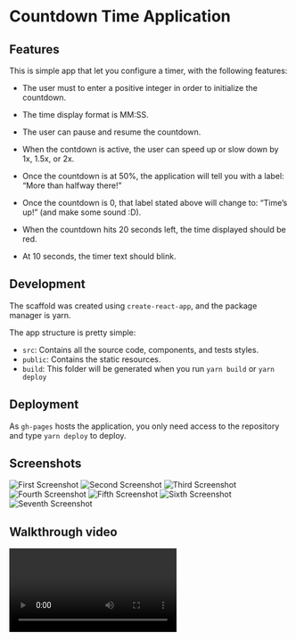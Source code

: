 # Countdown Time Application

## Features

This is simple app that let you configure a timer, with the following features:

- The user must to enter a positive integer in order to initialize the countdown.

- The time display format is MM:SS.

- The user can pause and resume the countdown.

- When the contdown is active, the user can speed up or slow down by 1x, 1.5x, or 2x.

- Once the countdown is at 50%, the application will tell you with a label: “More than halfway there!”

- Once the countdown is 0, that label stated above will change to: “Time’s up!” (and make some sound :D).

- When the countdown hits 20 seconds left, the time displayed should be red.

- At 10 seconds, the timer text should blink.

## Development

The scaffold was created using `create-react-app`, and the package manager is yarn.

The app structure is pretty simple:
- `src`: Contains all the source code, components, and tests styles.
- `public`: Contains the static resources.
- `build`: This folder will be generated when you run `yarn build` or `yarn deploy`

## Deployment

As `gh-pages` hosts the application, you only need access to the repository and type `yarn deploy` to deploy.

## Screenshots

![First Screenshot](public/screenshots/ssh_00.png)
![Second Screenshot](public/screenshots/ssh_01.png)
![Third Screenshot](public/screenshots/ssh_02.png)
![Fourth Screenshot](public/screenshots/ssh_03.png)
![Fifth Screenshot](public/screenshots/ssh_04.png)
![Sixth Screenshot](public/screenshots/ssh_05.png)
![Seventh Screenshot](public/screenshots/ssh_06.png)

## Walkthrough video

![Walkthrough video](public/walkthrough/walkthrough.flv)